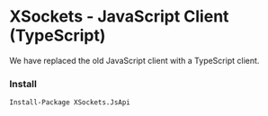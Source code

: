XSockets - JavaScript Client (TypeScript)
=========

We have replaced the old JavaScript client with a TypeScript client. 

### Install

    Install-Package XSockets.JsApi

